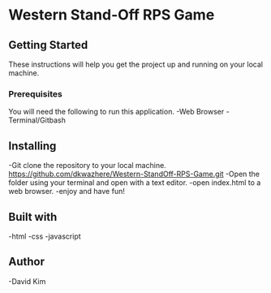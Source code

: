 # Western Stand-Off RPS Game

## Getting Started
These instructions will help you get the project up and running on your local machine.

### Prerequisites
You will need the following to run this application.
-Web Browser
-Terminal/Gitbash

## Installing
-Git clone the repository to your local machine.
https://github.com/dkwazhere/Western-StandOff-RPS-Game.git
-Open the folder using your terminal and open with a text editor.
-open index.html to a web browser.
-enjoy and have fun!

## Built with
-html
-css
-javascript

## Author
-David Kim
